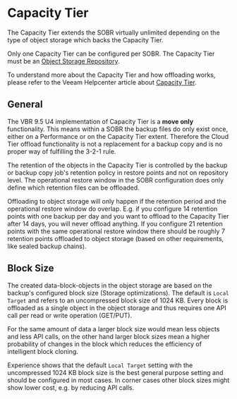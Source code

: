 # Capacity Tier

The Capacity Tier extends the SOBR virtually unlimited depending on the type of object storage which backs the Capacity Tier. 

Only one Capacity Tier can be configured per SOBR. The Capacity Tier must be an [Object Storage Repository](./repository_type_object.md).

To understand more about the Capacity Tier and how offloading works, please refer to the Veeam Helpcenter article about [Capacity Tier](https://helpcenter.veeam.com/docs/backup/vsphere/capacity_tier.html?ver=95u4).

## General

The VBR 9.5 U4 implementation of Capacity Tier is a **move only** functionality. This means within a SOBR the backup files do only exist once, either on a Performance or on the Capacity Tier extent. Therefore the Cloud Tier offload functionality is not a replacement for a backup copy and is no proper way of fulfilling the 3-2-1 rule.

The retention of the objects in the Capacity Tier is controlled by the backup or backup copy job's retention policy in restore points and not on repository level.
The operational restore window in the SOBR configuration does only define which retention files can be offloaded.

Offloading to object storage will only happen if the retention period and the operational restore window do overlap. E.g. if you configure 14 retention points with one backup per day and you want to offload to the Capacity Tier after 14 days, you will never offload anything. If you configure 21 retention points with the same operational restore window there should be roughly 7 retention points offloaded to object storage (based on other requirements, like sealed backup chains).

## Block Size
The created data-block-objects in the object storage are based on the backup's configured block size (Storage optimizations). The default is `Local Target` and refers to an uncompressed block size of 1024 KB. Every block is offloaded as a single object in the object storage and thus requires one API call per read or write operation (GET/PUT).

For the same amount of data a larger block size would mean less objects and less API calls, on the other hand larger block sizes mean a higher probability of changes in the block which reduces the efficiency of intelligent block cloning.

Experience shows that the default `Local Target` setting with the uncompressed 1024 KB block size is the best general purpose setting and should be configured in most cases. In corner cases other block sizes might show lower cost, e.g. by reducing API calls.